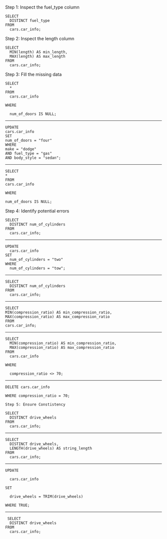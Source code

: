 Step 1: Inspect the fuel_type column
```
SELECT
  DISTINCT fuel_type
FROM
  cars.car_info;
 ``` 
Step 2: Inspect the length column
```
SELECT
  MIN(length) AS min_length,
  MAX(length) AS max_length
FROM
  cars.car_info;
```
Step 3: Fill the missing data
```
SELECT
  *
FROM
  cars.car_info 

WHERE 

  num_of_doors IS NULL;
 ``` 
  ---------------------------------------
  ```
  UPDATE
  cars.car_info
SET
  num_of_doors = "four"
WHERE
  make = "dodge"
  AND fuel_type = "gas"
  AND body_style = "sedan";
  ```
  ----------------------------------------
  ```
  SELECT
  *
FROM
  cars.car_info 

WHERE 

  num_of_doors IS NULL;
  ```
  
Step 4: Identify potential errors 
```
SELECT
  DISTINCT num_of_cylinders
FROM
  cars.car_info;
  ```
--------------------------------------------
```
UPDATE
  cars.car_info
SET
  num_of_cylinders = "two"
WHERE
  num_of_cylinders = "tow";
  ```
--------------------------------------------
```
SELECT
  DISTINCT num_of_cylinders
FROM
  cars.car_info;
  ```
---------------------------------------------
  ```
SELECT
  MIN(compression_ratio) AS min_compression_ratio,
  MAX(compression_ratio) AS max_compression_ratio
FROM
  cars.car_info;
  ```
---------------------------------------------
```
SELECT
  MIN(compression_ratio) AS min_compression_ratio,
  MAX(compression_ratio) AS max_compression_ratio
FROM
  cars.car_info

WHERE

  compression_ratio <> 70;
  ```
----------------------------------------------
```
DELETE cars.car_info

WHERE compression_ratio = 70;

Step 5: Ensure Constistency 

SELECT
  DISTINCT drive_wheels
FROM
  cars.car_info;
```
----------------------------------------------
```
SELECT
  DISTINCT drive_wheels,
  LENGTH(drive_wheels) AS string_length
FROM
  cars.car_info;
```
----------------------------------------------
```
UPDATE

  cars.car_info

SET

  drive_wheels = TRIM(drive_wheels)

WHERE TRUE;
  ```
-----------------------------------------------
```
 SELECT
  DISTINCT drive_wheels
FROM
  cars.car_info;
  ```

